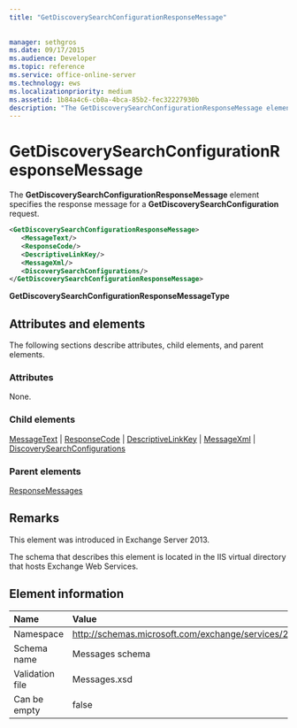 ```yaml
---
title: "GetDiscoverySearchConfigurationResponseMessage"
 
 
manager: sethgros
ms.date: 09/17/2015
ms.audience: Developer
ms.topic: reference
ms.service: office-online-server
ms.technology: ews
ms.localizationpriority: medium
ms.assetid: 1b84a4c6-cb0a-4bca-85b2-fec32227930b
description: "The GetDiscoverySearchConfigurationResponseMessage element specifies the response message for a GetDiscoverySearchConfiguration request."
---
```


# GetDiscoverySearchConfigurationResponseMessage

The **GetDiscoverySearchConfigurationResponseMessage** element specifies the response message for a **GetDiscoverySearchConfiguration** request. 
  
```XML
<GetDiscoverySearchConfigurationResponseMessage>
   <MessageText/>
   <ResponseCode/>
   <DescriptiveLinkKey/>
   <MessageXml/>
   <DiscoverySearchConfigurations/>
</GetDiscoverySearchConfigurationResponseMessage>
```

 **GetDiscoverySearchConfigurationResponseMessageType**
## Attributes and elements

The following sections describe attributes, child elements, and parent elements.
  
### Attributes

None.
  
### Child elements

[MessageText](messagetext.md) | [ResponseCode](responsecode.md) | [DescriptiveLinkKey](descriptivelinkkey.md) | [MessageXml](messagexml.md) | [DiscoverySearchConfigurations](discoverysearchconfigurations.md)
  
### Parent elements

[ResponseMessages](responsemessages.md)
  
## Remarks

This element was introduced in Exchange Server 2013.
  
The schema that describes this element is located in the IIS virtual directory that hosts Exchange Web Services.
  
## Element information

|**Name**|**Value**|
|:-----|:-----|
|Namespace  <br/> |http://schemas.microsoft.com/exchange/services/2006/messages  <br/> |
|Schema name  <br/> |Messages schema  <br/> |
|Validation file  <br/> |Messages.xsd  <br/> |
|Can be empty  <br/> |false  <br/> |
   

